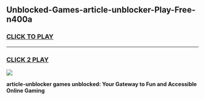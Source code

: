
## Unblocked-Games-article-unblocker-Play-Free-n400a
<h3>
<a href="https://premium76.site?title=article-unblocker&ref=21A">CLICK TO PLAY</a></h3>
<hr>

<h3>
<a href="https://premium76.site?title=article-unblocker&ref=21A">CLICK 2 PLAY</a>
  
</h3>

<a href="https://premium76.site?title=article-unblocker&ref=21A"><img src="https://clearcache.store/games.png"></a>


**article-unblocker games unblocked: Your Gateway to Fun and Accessible Online Gaming**
